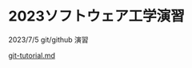 # 2023ソフトウェア工学演習
2023/7/5
git/github 演習

[git-tutorial.md](https://github.com/hiro99988/hello-world/blob/main/git-tutorial.md)